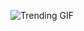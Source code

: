 ![Trending GIF](https://media2.giphy.com/media/v1.Y2lkPThiYjIxNzcyaWpoYnJ2OHRuejlmazh3MjFsNjd4Y2dnOGJzaWttMG5jN25rNnI5NSZlcD12MV9naWZzX3NlYXJjaCZjdD1n/MT5UUV1d4CXE2A37Dg/giphy.gif)
